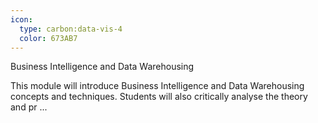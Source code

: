 ```yaml
---
icon:
  type: carbon:data-vis-4
  color: 673AB7
---
```

Business Intelligence and Data Warehousing

This module will introduce Business Intelligence and Data Warehousing concepts and techniques. Students will also critically analyse the theory and pr ... 
